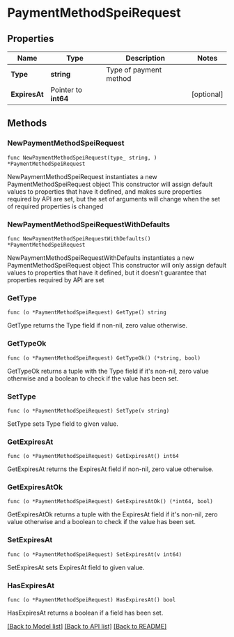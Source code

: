 # PaymentMethodSpeiRequest

## Properties

Name | Type | Description | Notes
------------ | ------------- | ------------- | -------------
**Type** | **string** | Type of payment method | 
**ExpiresAt** | Pointer to **int64** |  | [optional] 

## Methods

### NewPaymentMethodSpeiRequest

`func NewPaymentMethodSpeiRequest(type_ string, ) *PaymentMethodSpeiRequest`

NewPaymentMethodSpeiRequest instantiates a new PaymentMethodSpeiRequest object
This constructor will assign default values to properties that have it defined,
and makes sure properties required by API are set, but the set of arguments
will change when the set of required properties is changed

### NewPaymentMethodSpeiRequestWithDefaults

`func NewPaymentMethodSpeiRequestWithDefaults() *PaymentMethodSpeiRequest`

NewPaymentMethodSpeiRequestWithDefaults instantiates a new PaymentMethodSpeiRequest object
This constructor will only assign default values to properties that have it defined,
but it doesn't guarantee that properties required by API are set

### GetType

`func (o *PaymentMethodSpeiRequest) GetType() string`

GetType returns the Type field if non-nil, zero value otherwise.

### GetTypeOk

`func (o *PaymentMethodSpeiRequest) GetTypeOk() (*string, bool)`

GetTypeOk returns a tuple with the Type field if it's non-nil, zero value otherwise
and a boolean to check if the value has been set.

### SetType

`func (o *PaymentMethodSpeiRequest) SetType(v string)`

SetType sets Type field to given value.


### GetExpiresAt

`func (o *PaymentMethodSpeiRequest) GetExpiresAt() int64`

GetExpiresAt returns the ExpiresAt field if non-nil, zero value otherwise.

### GetExpiresAtOk

`func (o *PaymentMethodSpeiRequest) GetExpiresAtOk() (*int64, bool)`

GetExpiresAtOk returns a tuple with the ExpiresAt field if it's non-nil, zero value otherwise
and a boolean to check if the value has been set.

### SetExpiresAt

`func (o *PaymentMethodSpeiRequest) SetExpiresAt(v int64)`

SetExpiresAt sets ExpiresAt field to given value.

### HasExpiresAt

`func (o *PaymentMethodSpeiRequest) HasExpiresAt() bool`

HasExpiresAt returns a boolean if a field has been set.


[[Back to Model list]](../README.md#documentation-for-models) [[Back to API list]](../README.md#documentation-for-api-endpoints) [[Back to README]](../README.md)


